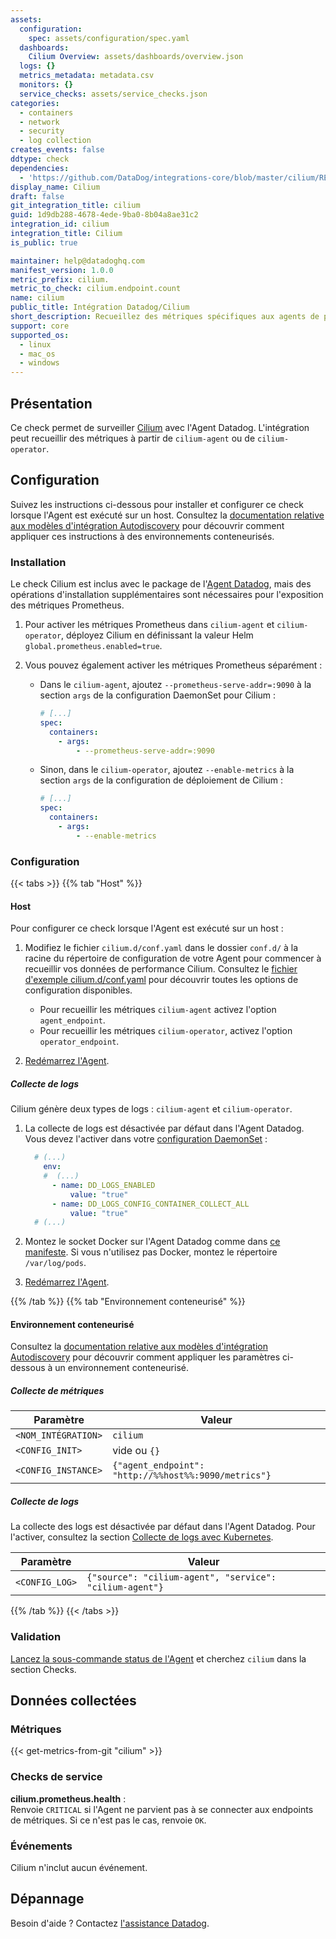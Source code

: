 ```yaml
---
assets:
  configuration:
    spec: assets/configuration/spec.yaml
  dashboards:
    Cilium Overview: assets/dashboards/overview.json
  logs: {}
  metrics_metadata: metadata.csv
  monitors: {}
  service_checks: assets/service_checks.json
categories:
  - containers
  - network
  - security
  - log collection
creates_events: false
ddtype: check
dependencies:
  - 'https://github.com/DataDog/integrations-core/blob/master/cilium/README.md'
display_name: Cilium
draft: false
git_integration_title: cilium
guid: 1d9db288-4678-4ede-9ba0-8b04a8ae31c2
integration_id: cilium
integration_title: Cilium
is_public: true

maintainer: help@datadoghq.com
manifest_version: 1.0.0
metric_prefix: cilium.
metric_to_check: cilium.endpoint.count
name: cilium
public_title: Intégration Datadog/Cilium
short_description: Recueillez des métriques spécifiques aux agents de pod et des métriques sur l'operator du cluster entier
support: core
supported_os:
  - linux
  - mac_os
  - windows
---
```

## Présentation

Ce check permet de surveiller [Cilium][1] avec l'Agent Datadog. L'intégration peut recueillir des métriques à partir de `cilium-agent` ou de `cilium-operator`.

## Configuration

Suivez les instructions ci-dessous pour installer et configurer ce check lorsque l'Agent est exécuté sur un host. Consultez la [documentation relative aux modèles d'intégration Autodiscovery][2] pour découvrir comment appliquer ces instructions à des environnements conteneurisés.

### Installation

Le check Cilium est inclus avec le package de l'[Agent Datadog][3], mais des opérations d'installation supplémentaires sont nécessaires pour l'exposition des métriques Prometheus.

1. Pour activer les métriques Prometheus dans `cilium-agent` et `cilium-operator`, déployez Cilium en définissant la valeur Helm `global.prometheus.enabled=true`.

2. Vous pouvez également activer les métriques Prometheus séparément :

   - Dans le `cilium-agent`, ajoutez `--prometheus-serve-addr=:9090` à la section `args` de la configuration DaemonSet pour Cilium :

     ```yaml
     # [...]
     spec:
       containers:
         - args:
             - --prometheus-serve-addr=:9090
     ```



   - Sinon, dans le `cilium-operator`, ajoutez `--enable-metrics` à la section `args` de la configuration de déploiement de Cilium :

     ```yaml
     # [...]
     spec:
       containers:
         - args:
             - --enable-metrics
     ```

### Configuration

{{< tabs >}}
{{% tab "Host" %}}

#### Host

Pour configurer ce check lorsque l'Agent est exécuté sur un host :
1. Modifiez le fichier `cilium.d/conf.yaml` dans le dossier `conf.d/` à la racine du répertoire de configuration de votre Agent pour commencer à recueillir vos données de performance Cilium. Consultez le [fichier d'exemple cilium.d/conf.yaml][1] pour découvrir toutes les options de configuration disponibles.

   - Pour recueillir les métriques `cilium-agent` activez l'option `agent_endpoint`.
   - Pour recueillir les métriques `cilium-operator`, activez l'option `operator_endpoint`.

2. [Redémarrez l'Agent][2].

##### Collecte de logs

Cilium génère deux types de logs : `cilium-agent` et `cilium-operator`.

1. La collecte de logs est désactivée par défaut dans l'Agent Datadog. Vous devez l'activer dans votre [configuration DaemonSet][1] :

   ```yaml
     # (...)
       env:
       #  (...)
         - name: DD_LOGS_ENABLED
             value: "true"
         - name: DD_LOGS_CONFIG_CONTAINER_COLLECT_ALL
             value: "true"
     # (...)
   ```

2. Montez le socket Docker sur l'Agent Datadog comme dans [ce manifeste][3]. Si vous n'utilisez pas Docker, montez le répertoire `/var/log/pods`.

3. [Redémarrez l'Agent][2].

[1]: https://github.com/DataDog/integrations-core/blob/master/cilium/datadog_checks/cilium/data/conf.yaml.example
[2]: https://docs.datadoghq.com/fr/agent/guide/agent-commands/#start-stop-and-restart-the-agent
[3]: https://docs.datadoghq.com/fr/agent/kubernetes/daemonset_setup/?tab=k8sfile#create-manifest
{{% /tab %}}
{{% tab "Environnement conteneurisé" %}}

#### Environnement conteneurisé

Consultez la [documentation relative aux modèles d'intégration Autodiscovery][1] pour découvrir comment appliquer les paramètres ci-dessous à un environnement conteneurisé.

##### Collecte de métriques

| Paramètre            | Valeur                                                      |
|----------------------|------------------------------------------------------------|
| `<NOM_INTÉGRATION>` | `cilium`                                                   |
| `<CONFIG_INIT>`      | vide ou `{}`                                              |
| `<CONFIG_INSTANCE>`  | `{"agent_endpoint": "http://%%host%%:9090/metrics"}`       |

##### Collecte de logs

La collecte des logs est désactivée par défaut dans l'Agent Datadog. Pour l'activer, consultez la section [Collecte de logs avec Kubernetes][2].

| Paramètre      | Valeur                                     |
|----------------|-------------------------------------------|
| `<CONFIG_LOG>` | `{"source": "cilium-agent", "service": "cilium-agent"}` |

[1]: https://docs.datadoghq.com/fr/agent/kubernetes/integrations/
[2]: https://docs.datadoghq.com/fr/agent/kubernetes/log/
{{% /tab %}}
{{< /tabs >}}

### Validation

[Lancez la sous-commande status de l'Agent][4] et cherchez `cilium` dans la section Checks.

## Données collectées

### Métriques
{{< get-metrics-from-git "cilium" >}}


### Checks de service

**cilium.prometheus.health** :<br>
 Renvoie `CRITICAL` si l'Agent ne parvient pas à se connecter aux endpoints de métriques. Si ce n'est pas le cas, renvoie `OK`.

### Événements

Cilium n'inclut aucun événement.

## Dépannage

Besoin d'aide ? Contactez [l'assistance Datadog][5].


[1]: https://cilium.io
[2]: https://docs.datadoghq.com/fr/agent/kubernetes/integrations/
[3]: https://docs.datadoghq.com/fr/agent/
[4]: https://docs.datadoghq.com/fr/agent/guide/agent-commands/#agent-status-and-information
[5]: https://docs.datadoghq.com/fr/help/
